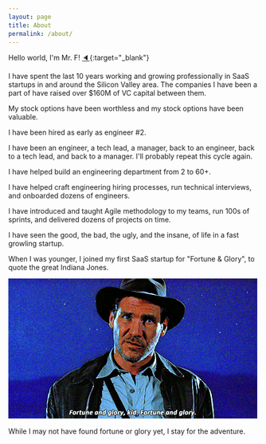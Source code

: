```yaml
---
layout: page
title: About
permalink: /about/
---
```

Hello world, I'm Mr. F! [🔈](https://www.youtube.com/watch?v=HVIdy9_wqQw){:target="_blank"}

I have spent the last 10 years working and growing professionally in SaaS startups in and around the Silicon Valley area. The companies I have been a part of have raised over $160M of VC capital between them.

My stock options have been worthless and my stock options have been valuable.

I have been hired as early as engineer #2.

I have been an engineer, a tech lead, a manager, back to an engineer, back to a tech lead, and back to a manager. I'll probably repeat this cycle again.

I have helped build an engineering department from 2 to 60+.

I have helped craft engineering hiring processes, run technical interviews, and onboarded dozens of engineers.

I have introduced and taught Agile methodology to my teams, run 100s of sprints, and delivered dozens of projects on time.

I have seen the good, the bad, the ugly, and the insane, of life in a fast growling startup.

When I was younger, I joined my first SaaS startup for "Fortune & Glory", to quote the great Indiana Jones.

![Fortune & Glory](/images/indyj-f&g.gif)

While I may not have found fortune or glory yet, I stay for the adventure.
